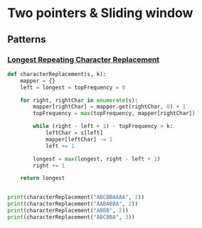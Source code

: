 # Two pointers & Sliding window
## Patterns
### [Longest Repeating Character Replacement](https://leetcode.com/problems/longest-repeating-character-replacement)
```python
def characterReplacement(s, k):
    mapper = {}
    left = longest = topFrequency = 0

    for right, rightChar in enumerate(s):
        mapper[rightChar] = mapper.get(rightChar, 0) + 1
        topFrequency = max(topFrequency, mapper[rightChar])

        while (right - left + 1) - topFrequency > k:
            leftChar = s[left]
            mapper[leftChar] -= 1
            left += 1

        longest = max(longest, right - left + 1)
        right += 1

    return longest


print(characterReplacement("ABCBBAAAA", 2))
print(characterReplacement("AABABBA", 2))
print(characterReplacement("ABBB", 2))
print(characterReplacement("ABCBBA", 3))
```
